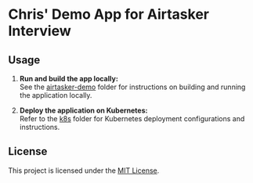 # Chris' Demo App for Airtasker Interview

## Usage

1. **Run and build the app locally:**  
	See the [airtasker-demo](airtasker-demo) folder for instructions on building and running the application locally.

2. **Deploy the application on Kubernetes:**  
	Refer to the [k8s](k8s) folder for Kubernetes deployment configurations and instructions.

## License

This project is licensed under the [MIT License](https://choosealicense.com/licenses/mit/).